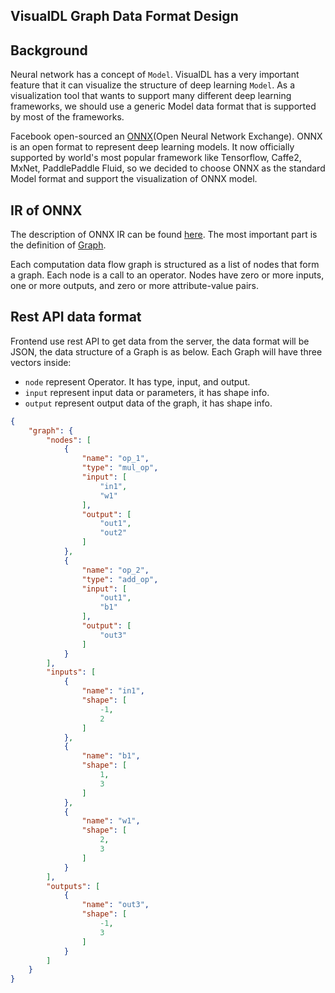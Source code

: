 ## VisualDL Graph Data Format Design

## Background
Neural network has a concept of `Model`. VisualDL has a very important feature that it can visualize the structure of deep learning `Model`. As a visualization tool that wants to support many different deep learning frameworks, we should use a generic Model data format that is supported by most of the frameworks.

Facebook open-sourced an [ONNX](http://onnx.ai/)(Open Neural Network Exchange). ONNX is an open format to represent deep learning models. It now officially supported by world's most popular framework like Tensorflow, Caffe2, MxNet, PaddlePaddle Fluid, so we decided to choose ONNX as the standard Model format and support the visualization of ONNX model.

## IR of ONNX
The description of ONNX IR can be found [here](https://github.com/onnx/onnx/blob/master/docs/IR.md). The most important part is the definition of [Graph](https://github.com/onnx/onnx/blob/master/docs/IR.md#graphs).

Each computation data flow graph is structured as a list of nodes that form a graph. Each node is a call to an operator. Nodes have zero or more inputs, one or more outputs, and zero or more attribute-value pairs. 

## Rest API data format
Frontend use rest API to get data from the server, the data format will be JSON, the data structure of a Graph is as below. Each Graph will have three vectors inside:

- `node` represent Operator. It has type, input, and output.
- `input` represent input data or parameters, it has shape info.
- `output` represent output data of the graph, it has shape info.

```json
{
    "graph": {
        "nodes": [
            {
                "name": "op_1",
                "type": "mul_op",
                "input": [
                    "in1",
                    "w1"
                ],
                "output": [
                    "out1",
                    "out2"
                ]
            },
            {
                "name": "op_2",
                "type": "add_op",
                "input": [
                    "out1",
                    "b1"
                ],
                "output": [
                    "out3"
                ]
            }
        ],
        "inputs": [
            {
                "name": "in1",
                "shape": [
                    -1,
                    2
                ]
            },
            {
                "name": "b1",
                "shape": [
                    1,
                    3
                ]
            },
            {
                "name": "w1",
                "shape": [
                    2,
                    3
                ]
            }
        ],
        "outputs": [
            {
                "name": "out3",
                "shape": [
                    -1,
                    3
                ]
            }
        ]
    }
}
```



